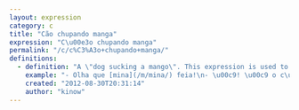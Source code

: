 ```yaml
---
layout: expression
category: c
title: "Cão chupando manga"
expression: "C\u00e3o chupando manga"
permalink: "/c/c%C3%A3o+chupando+manga/"
definitions:
  - definition: "A \"dog sucking a mango\". This expression is used to say that someone is very ugly. Not simply ugly, but unbearable ugly."
    example: "- Olha que [mina](/m/mina/) feia!\n- \u00c9! \u00c9 o c\u00e3o chupando manga!"
    created: "2012-08-30T20:31:14"
    author: "kinow"
---
```

